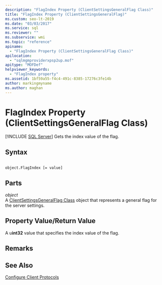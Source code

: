 ```yaml
---
description: "FlagIndex Property (ClientSettingsGeneralFlag Class)"
title: "FlagIndex Property (ClientSettingsGeneralFlag)"
ms.custom: seo-lt-2019
ms.date: "03/03/2017"
ms.service: sql
ms.reviewer: ""
ms.subservice: wmi
ms.topic: "reference"
apiname: 
  - "FlagIndex Property (ClientSettingsGeneralFlag Class)"
apilocation: 
  - "sqlmgmproviderxpsp2up.mof"
apitype: "MOFDef"
helpviewer_keywords: 
  - "FlagIndex property"
ms.assetid: 1bf59a55-f4c4-491c-8385-17276c3fe14b
author: markingmyname
ms.author: maghan
---
```

# FlagIndex Property (ClientSettingsGeneralFlag Class)
[!INCLUDE [SQL Server](../../../includes/applies-to-version/sqlserver.md)]
  Gets the index value of the flag.  
  
## Syntax  
  
```  
  
object.FlagIndex [= value]  
```  
  
## Parts  
 *object*  
 A [ClientSettingsGeneralFlag Class](../../../relational-databases/wmi-provider-configuration-classes/clientsettingsgeneralflag-class/clientsettingsgeneralflag-class.md) object that represents a general flag for the server settings.  
  
## Property Value/Return Value  
 A u**int32** value that specifies the index value of the flag.  
  
## Remarks  
  
## See Also  
 [Configure Client Protocols](../../../database-engine/configure-windows/configure-client-protocols.md)  
  
